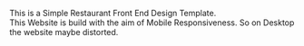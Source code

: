 This is a Simple Restaurant Front End Design Template.<br>
This Website is build with the aim of Mobile Responsiveness. So on Desktop the website maybe distorted.<br>

